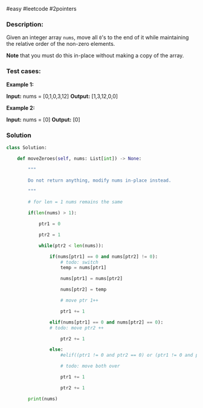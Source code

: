 #easy #leetcode #2pointers
### Description:
Given an integer array `nums`, move all `0`'s to the end of it while maintaining the relative order of the non-zero elements.

**Note** that you must do this in-place without making a copy of the array.

### Test cases:
**Example 1:**

**Input:** nums = [0,1,0,3,12]
**Output:** [1,3,12,0,0]

**Example 2:**

**Input:** nums = [0]
**Output:** [0]

### Solution
```Python
class Solution:

    def moveZeroes(self, nums: List[int]) -> None:

        """

        Do not return anything, modify nums in-place instead.

        """

        # for len = 1 nums remains the same

        if(len(nums) > 1):

            ptr1 = 0

            ptr2 = 1

            while(ptr2 < len(nums)):

                if(nums[ptr1] == 0 and nums[ptr2] != 0):
                    # todo: switch
                    temp = nums[ptr1]

                    nums[ptr1] = nums[ptr2]

                    nums[ptr2] = temp

                    # move ptr 1++

                    ptr1 += 1

                elif(nums[ptr1] == 0 and nums[ptr2] == 0):
                # todo: move ptr2 ++

                    ptr2 += 1

                else:
                    #elif((ptr1 != 0 and ptr2 == 0) or (ptr1 != 0 and ptr2 != 0)):

                    # todo: move both over

                    ptr1 += 1

                    ptr2 += 1

        print(nums)
```

